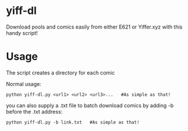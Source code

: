 # yiff-dl
Download pools and comics easily from either E621 or Yiffer.xyz with this handy script!

<h1>Usage</h1>

The script creates a directory for each comic

Normal usage:
```
python yiff-dl.py <url1> <url2> <url3>...   #As simple as that!
```
you can also supply a .txt file to batch download comics by adding -b before the .txt address:

```
python yiff-dl.py -b link.txt   #As simple as that!
```
